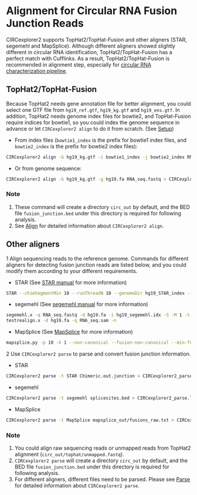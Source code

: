 # Alignment for Circular RNA Fusion Junction Reads

CIRCexplorer2 supports TopHat2/TopHat-Fusion and other aligners (STAR, segemehl and MapSplice). Although different aligners showed slightly different in circular RNA identification, TopHat2/TopHat-Fusion has a perfect match with Cufflinks. As a result, TopHat2/TopHat-Fusion is recommended in alignment step, especially for [circular RNA characterization pipeline](../tutorial/pipeline.md).


## TopHat2/TopHat-Fusion

Because TopHat2 needs gene annotation file for better alignment, you could select one GTF file from `hg19_ref.gtf`, `hg19_kg.gtf` and `hg19_ens.gtf`. In addition, TopHat2 needs genome index files for bowtie2, and TopHat-Fusion require indices for bowtie1, so you could index the genome sequence in advance or let `CIRCexplorer2 align` to do it from scratch. (See [Setup](../tutorial/setup.md))

* From index files (`bowtie1_index` is the prefix for bowtie1 index files, and `bowtie2_index` is the prefix for bowtie2 index files):
```bash
CIRCexplorer2 align -G hg19_kg.gtf -i bowtie1_index -j bowtie2_index RNA_seq.fastq > CIRCexplorer2_align.log
```

* Or from genome sequence:
```bash
CIRCexplorer2 align -G hg19_kg.gtf -g hg19.fa RNA_seq.fastq > CIRCexplorer2_align.log
```

### Note

1. These command will create a directory `circ_out` by default, and the BED file `fusion_junction.bed` under this directory is required for following analysis.
2. See [Align](../modules/align.md) for detailed information about `CIRCexplorer2 align`.

## Other aligners

1 Align sequencing reads to the reference genome. Commands for different aligners for detecting fusion junction reads are listed below, and you could modify them according to your different requirements.

* STAR (See [STAR manual](https://github.com/alexdobin/STAR/blob/master/doc/STARmanual.pdf) for more information)
```bash
STAR --chimSegmentMin 10 --runThreadN 10 --genomeDir hg19_STAR_index --readFilesIn RNA_seq.fastq
```

* segemehl (See [segemehl manual](http://www.bioinf.uni-leipzig.de/Software/segemehl/segemehl_manual_0_1_7.pdf) for more information)
```bash
segemehl.x -q RNA_seq.fastq -d hg19.fa -i hg19_segemehl.idx -S -M 1 -t 10 -o RNA_seq.sam
testrealign.x -d hg19.fa -q RNA_seq.sam -n
```

* MapSplice (See [MapSplice](http://www.netlab.uky.edu/p/bioinfo/MapSplice2UserGuide) for more information)
```bash
mapsplice.py -p 10 -k 1 --non-canonical --fusion-non-canonical --min-fusion-distance 200 -c hg19_dir -x bowtie1_index --gene-gtf hg19_kg.gtf -1 RNA_seq.fastq
```

2 Use `CIRCexplorer2 parse` to parse and convert fusion junction information.

* STAR
```bash
CIRCexplorer2 parse -t STAR Chimeric.out.junction > CIRCexplorer2_parse.log
```

* segemehl
```bash
CIRCexplorer2 parse -t segemehl splicesites.bed > CIRCexplorer2_parse.log
```

* MapSplice
```bash
CIRCexplorer2 parse -t MapSplice mapsplice_out/fusions_raw.txt > CIRCexplorer2_parse.log
```

### Note

1. You could align raw sequencing reads or unmapped reads from TopHat2 alignment (`circ_out/tophat/unmapped.fastq`).
2. `CIRCexplorer2 parse` will create a directory `circ_out` by default, and the BED file `fusion_junction.bed` under this directory is required for following analysis.
3. For different aligners, different files need to be parsed. Please see [Parse](../modules/parse.md) for detailed information about `CIRCexplorer2 parse`.
